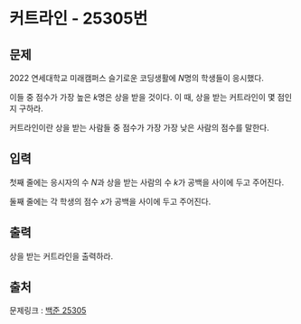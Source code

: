 <h1>커트라인 - 25305번</h1>

<h2>문제</h2>

2022 연세대학교 미래캠퍼스 슬기로운 코딩생활에 $N$명의 학생들이 응시했다.

이들 중 점수가 가장 높은 $k$명은 상을 받을 것이다. 이 때, 상을 받는 커트라인이 몇 점인지 구하라.

커트라인이란 상을 받는 사람들 중 점수가 가장 가장 낮은 사람의 점수를 말한다.

<h2>입력</h2>

첫째 줄에는 응시자의 수 $N$과 상을 받는 사람의 수 $k$가 공백을 사이에 두고 주어진다.

둘째 줄에는 각 학생의 점수 $x$가 공백을 사이에 두고 주어진다.

<h2>출력</h2>

상을 받는 커트라인을 출력하라.

<h2>출처</h2>

문제링크 : [백준 25305](https://www.acmicpc.net/problem/25305)